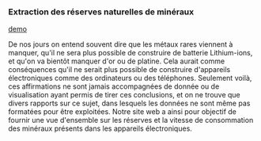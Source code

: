 
### Extraction des réserves naturelles de minéraux

[demo](https://github.com/asolayman/DataViz-World-ressources)

De nos jours on entend souvent dire que les métaux rares viennent à manquer, qu'il ne sera plus possible de construire de batterie Lithium-ions, et qu'on va bientôt manquer d'or ou de platine. Cela aurait comme conséquences qu'il ne serait plus possible de construire d'appareils électroniques comme des ordinateurs ou des téléphones. Seulement voilà, ces affirmations ne sont jamais accompagnées de donnée ou de visualisation ayant permis de tirer ces conclusions, et on ne trouve que divers rapports sur ce sujet, dans lesquels les données ne sont même pas formatées pour être exploitées. 
Notre site web a ainsi pour objectif de fournir une vue d'ensemble sur les réserves et la vitesse de consommation des minéraux présents dans les appareils électroniques.